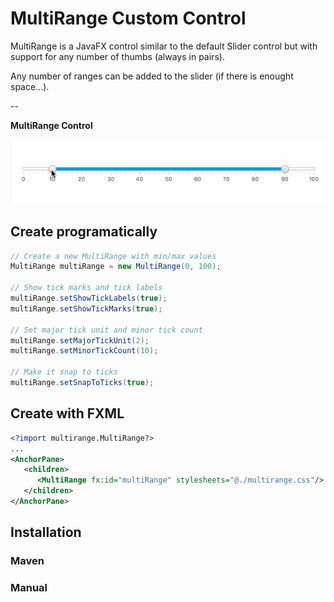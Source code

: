 # MultiRange Custom Control

MultiRange is a JavaFX control similar to the default Slider control but with support for any number of thumbs (always in pairs).

Any number of ranges can be added to the slider (if there is enought space...).

--

<b>MultiRange Control</b></br></br>
![alt tag](./multirange.gif)

## Create programatically

```Java
// Create a new MultiRange with min/max values
MultiRange multiRange = new MultiRange(0, 100);

// Show tick marks and tick labels
multiRange.setShowTickLabels(true);
multiRange.setShowTickMarks(true);

// Set major tick unit and minor tick count
multiRange.setMajorTickUnit(2);
multiRange.setMinorTickCount(10);

// Make it snap to ticks
multiRange.setSnapToTicks(true);

```

## Create with FXML

```xml
<?import multirange.MultiRange?>
...
<AnchorPane>
   <children>
      <MultiRange fx:id="multiRange" stylesheets="@./multirange.css"/>
   </children>
</AnchorPane>

```

## Installation

### Maven



### Manual

